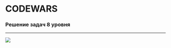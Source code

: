 # **CODEWARS**
### Решение  задач 8 уровня
___
![](https://www.meme-arsenal.com/memes/bf0f13d3d2cc12bfbf9d4710bdf0e019.jpg)